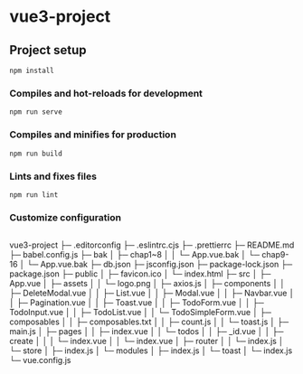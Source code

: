 # vue3-project

## Project setup

```
npm install
```

### Compiles and hot-reloads for development

```
npm run serve
```

### Compiles and minifies for production

```
npm run build
```

### Lints and fixes files

```
npm run lint
```

### Customize configuration
```

```
vue3-project
├─ .editorconfig
├─ .eslintrc.cjs
├─ .prettierrc
├─ README.md
├─ babel.config.js
├─ bak
│  ├─ chap1~8
│  │  └─ App.vue.bak
│  └─ chap9-16
│     └─ App.vue.bak
├─ db.json
├─ jsconfig.json
├─ package-lock.json
├─ package.json
├─ public
│  ├─ favicon.ico
│  └─ index.html
├─ src
│  ├─ App.vue
│  ├─ assets
│  │  └─ logo.png
│  ├─ axios.js
│  ├─ components
│  │  ├─ DeleteModal.vue
│  │  ├─ List.vue
│  │  ├─ Modal.vue
│  │  ├─ Navbar.vue
│  │  ├─ Pagination.vue
│  │  ├─ Toast.vue
│  │  ├─ TodoForm.vue
│  │  ├─ TodoInput.vue
│  │  ├─ TodoList.vue
│  │  └─ TodoSimpleForm.vue
│  ├─ composables
│  │  ├─ composables.txt
│  │  ├─ count.js
│  │  └─ toast.js
│  ├─ main.js
│  ├─ pages
│  │  ├─ index.vue
│  │  └─ todos
│  │     ├─ _id.vue
│  │     ├─ create
│  │     │  └─ index.vue
│  │     └─ index.vue
│  ├─ router
│  │  └─ index.js
│  └─ store
│     ├─ index.js
│     └─ modules
│        ├─ index.js
│        └─ toast
│           └─ index.js
└─ vue.config.js

```